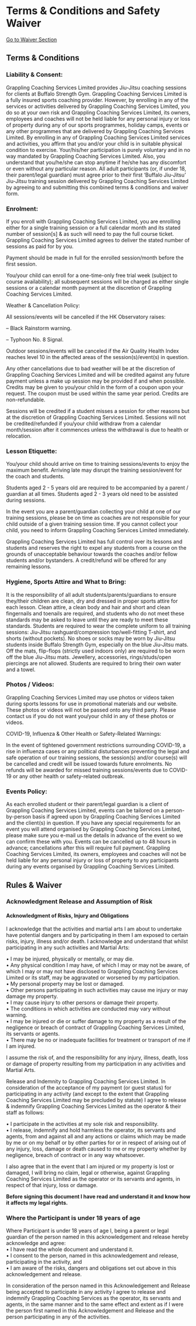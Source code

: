 # Terms & Conditions and Safety Waiver

[Go to Waiver Section](#waiver)

## Terms & Conditions

### Liability & Consent:

Grappling Coaching Services Limited provides Jiu-Jitsu coaching sessions for clients at Buffalo Strength Gym. Grappling Coaching Services Limited is a fully insured sports coaching provider. However, by enrolling in any of the services or activities delivered by Grappling Coaching Services Limited, you do so at your own risk and Grappling Coaching Services Limited, its owners, employees and coaches will not be held liable for any personal injury or loss of property during any of our sports programmes, holiday camps, events or any other programmes that are delivered by Grappling Coaching Services Limited. By enrolling in any of Grappling Coaching Services Limited services and activities, you affirm that you and/or your child is in suitable physical condition to exercise. Your/his/her participation is purely voluntary and in no way mandated by Grappling Coaching Services Limited. Also, you understand that you/he/she can stop anytime if he/she has any discomfort or even without any particular reason. All adult participants (or, if under 18, their parent/legal guardian) must agree prior to their first ‘Buffalo Jiu-Jitsu’ Jiu-Jitsu training session delivered by Grappling Coaching Services Limited by agreeing to and submitting this combined terms & conditions and waiver form.

### Enrolment:

If you enroll with Grappling Coaching Services Limited, you are enrolling either for a single training session or a full calendar month and its stated number of session\[s\] & as such will need to pay the full course ticket. Grappling Coaching Services Limited agrees to deliver the stated number of sessions as paid for by you.

Payment should be made in full for the enrolled session/month before the first session.

You/your child can enroll for a one-time-only free trial week (subject to course availability); all subsequent sessions will be charged as either single sessions or a calendar month payment at the discretion of Grappling Coaching Services Limited.

Weather & Cancellation Policy:

All sessions/events will be cancelled if the HK Observatory raises:

– Black Rainstorm warning.

– Typhoon No. 8 Signal.

Outdoor sessions/events will be canceled if the Air Quality Health Index reaches level 10 in the affected areas of the session(s)/event(s) in question.

Any other cancellations due to bad weather will be at the discretion of Grappling Coaching Services Limited and will be credited against any future payment unless a make up session may be provided if and when possible. Credits may be given to you/your child in the form of a coupon upon your request. The coupon must be used within the same year period. Credits are non-refundable.

Sessions will be credited if a student misses a session for other reasons but at the discretion of Grappling Coaching Services Limited. Sessions will not be credited/refunded if you/your child withdraw from a calendar month/session after it commences unless the withdrawal is due to health or relocation.

### Lesson Etiquette:

You/your child should arrive on time to training sessions/events to enjoy the maximum benefit. Arriving late may disrupt the training session/event for the coach and students.

Students aged 2 - 5 years old are required to be accompanied by a parent / guardian at all times. Students aged 2 - 3 years old need to be assisted during sessions.

In the event you are a parent/guardian collecting your child at one of our training sessions, please be on time as coaches are not responsible for your child outside of a given training session time. If you cannot collect your child, you need to inform Grappling Coaching Services Limited immediately.

Grappling Coaching Services Limited has full control over its lessons and students and reserves the right to expel any students from a course on the grounds of unacceptable behaviour towards the coaches and/or fellow students and/or bystanders. A credit/refund will be offered for any remaining lessons.

### Hygiene, Sports Attire and What to Bring:

It is the responsibility of all adult students/parents/guardians to ensure they/their children are clean, dry and dressed in proper sports attire for each lesson. Clean attire, a clean body and hair and short and clean fingernails and toenails are required, and students who do not meet these standards may be asked to leave until they are ready to meet these standards. Students are required to wear the complete uniform to all training sessions: Jiu-Jitsu rashguard/compression top/well-fitting T-shirt, and shorts (without pockets). No shoes or socks may be worn by Jiu-Jitsu students inside Buffalo Strength Gym, especially on the blue Jiu-Jitsu mats. Off the mats, flip-flops (strictly used indoors only) are required to be worn off the blue Jiu-Jitsu mats. Jewellery, accessories, rings/studs/open piercings are not allowed. Students are required to bring their own water and a towel.

### Photos / Videos:

‍Grappling Coaching Services Limited may use photos or videos taken during sports lessons for use in promotional materials and our website. These photos or videos will not be passed onto any third party. Please contact us if you do not want you/your child in any of these photos or videos.

COVID-19, Influenza & Other Health or Safety-Related Warnings:

‍In the event of tightened government restrictions surrounding COVID-19, a rise in influenza cases or any political disturbances preventing the legal and safe operation of our training sessions, the session(s) and/or course(s) will be cancelled and credit will be issued towards future enrolments. No refunds will be awarded for missed training sessions/events due to COVID-19 or any other health or safety-related outbreak.

### Events Policy:

As each enrolled student or their parent/legal guardian is a client of Grappling Coaching Services Limited, events can be tailored on a person-by-person basis if agreed upon by Grappling Coaching Services Limited and the client(s) in question. If you have any special requirements for an event you will attend organised by Grappling Coaching Services Limited, please make sure you e-mail us the details in advance of the event so we can confirm these with you. Events can be cancelled up to 48 hours in advance; cancellations after this will require full payment. Grappling Coaching Services Limited, its owners, employees and coaches will not be held liable for any personal injury or loss of property to any participants during any events organised by Grappling Coaching Services Limited.

<div id="waiver" />

## Rules & Waiver

### Acknowledgment Release and Assumption of Risk

#### Acknowledgment of Risks, Injury and Obligations

I acknowledge that the activities and martial arts I am about to undertake have potential dangers and by participating in them I am exposed to certain risks, injury, illness and/or death. I acknowledge and understand that whilst participating in any such activities and Martial Arts:

• I may be injured, physically or mentally, or may die.  
• Any physical condition I may have, of which I may or may not be aware, of which I may or may not have disclosed to Grappling Coaching Services Limited or its staff, may be aggravated or worsened by my participation.  
• My personal property may be lost or damaged.  
• Other persons participating in such activities may cause me injury or may damage my property.  
• I may cause injury to other persons or damage their property.  
• The conditions in which activities are conducted may vary without warning.  
• I may be injured or die or suffer damage to my property as a result of the negligence or breach of contract of Grappling Coaching Services Limited, its servants or agents.  
• There may be no or inadequate facilities for treatment or transport of me if I am injured.

I assume the risk of, and the responsibility for any injury, illness, death, loss or damage of property resulting from my participation in any activities and Martial Arts.

Release and Indemnity to Grappling Coaching Services Limited. In consideration of the acceptance of my payment (or guest status) for participating in any activity (and except to the extent that Grappling Coaching Services Limited may be precluded by statute) I agree to release & indemnify Grappling Coaching Services Limited as the operator & their staff as follows:

• I participate in the activities at my sole risk and responsibility.  
• I release, indemnify and hold harmless the operator, its servants and agents, from and against all and any actions or claims which may be made by me or on my behalf or by other parties for or in respect of arising out of any injury, loss, damage or death caused to me or my property whether by negligence, breach of contract or in any way whatsoever.

I also agree that in the event that I am injured or my property is lost or damaged, I will bring no claim, legal or otherwise, against Grappling Coaching Services Limited as the operator or its servants and agents, in respect of that injury, loss or damage.

**Before signing this document I have read and understand it and know how it affects my legal rights.**

### Where the Participant is under 18 years of age

Where Participant is under 18 years of age I, being a parent or legal guardian of the person named in this acknowledgement and release hereby acknowledge and agree:  
• I have read the whole document and understand it.  
• I consent to the person, named in this acknowledgement and release, participating in the activity, and  
• I am aware of the risks, dangers and obligations set out above in this acknowledgement and release.

In consideration of the person named in this Acknowledgement and Release being accepted to participate in any activity I agree to release and indemnify Grappling Coaching Services as the operator, its servants and agents, in the same manner and to the same effect and extent as if I were the person first named in this Acknowledgement and Release and the person participating in any of the activities.
